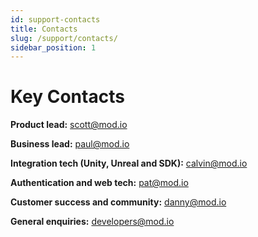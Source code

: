 ```yaml
---
id: support-contacts
title: Contacts
slug: /support/contacts/
sidebar_position: 1
---
```


# Key Contacts

**Product lead:** [scott@mod.io](mailto:scott@mod.io)  

**Business lead:** [paul@mod.io](mailto:paul@mod.io)  

**Integration tech (Unity, Unreal and SDK):** [calvin@mod.io](mailto:calvin@mod.io)  

**Authentication and web tech:** [pat@mod.io](mailto:pat@mod.io)  

**Customer success and community:** [danny@mod.io](mailto:danny@mod.io)  

**General enquiries:** [developers@mod.io](mailto:developers@mod.io)